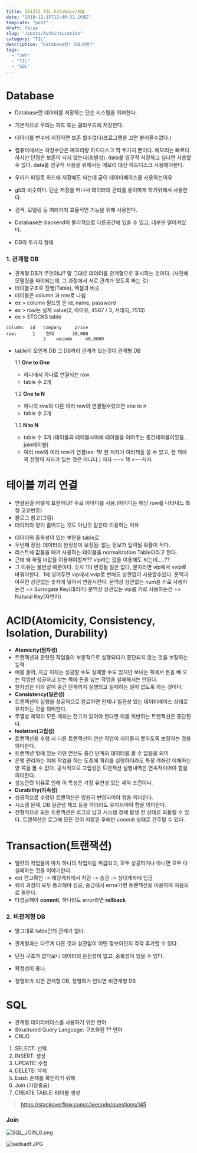 ```yaml
---
title: 191215_TIL_Database/SQL
date: "2019-12-15T12:40:32.169Z"
template: "post"
draft: false
slug: "/posts/Authintication"
category: "TIL"
description: "Database란? SQL이란?"
tags:
  - "JWT"
  - "TIL"
  - "SQL"
---
```



# Database
* Database란 데이터를 저장하는 단순 시스템을 의미한다.

* 기본적으로 우리는 하드 또는 클라우드에 저장한다. 
* 데이터를 변수에 저장하면 보존 할수없다(프로그램을 끄면 불러올수없다.)
* 컴퓨터에서는 저장수단은 메모리랑 하드디스크 딱 두가지 뿐이다. 메모리는 빠르다. 하지만 단점은 보존이 되지 않는다(휘발성). data를 영구적 저장하고 싶다면 사용할 수 없다. data를  영구적 사용을 위해서는 메모리 대신 하드디스크 사용해야한다.

* 우리가 파일로 하드에 저장해도 되는데  굳이 데이터베이스를 사용하는이유
 * git과 비슷하다. 단순 저장을 떠나서 데이터의 관리를 용이하게 하기위해서 사용한다.
 * 검색, 모델링 등 여러가지 효율적인 기능을 위해 사용한다.

* Database는 backend와 물리적으로 다른공간에 있을 수 있고, 대부분 떨어져있다.
* DB의 두가지 형태


 ### 1. 관계형 DB
  - 관계형 DB가 무엇이냐? 말 그대로 데이터를 관계형으로 표시하는 것이다. (사전에 모델링을 짜야되는데, 그 과정에서 서로 관계가 있도록 짜는 것)
 - 테이블구조로 진행(Table), 엑셀과 비슷
 - 테이블은 column 과 row로 나뉨
 - ex > column 필드명 은 id, name, password
 - ex > row는 실제 value(2, 아이유, 4567 / 3, 서태지, 7513)
 - ex > STOCKS table
```
column:  id   company     price  
row:      1    현대       30,000    
              2    wecode     40,0000
```
 - table이 모인게 DB 그 DB끼리 관계가 있는것이 관계형 DB

   1.1 **One to One**
   * 하나에서 하나로 연결되는 row
   * table 수 2개
   
   1.2 **One to N**
   * 하나의 row와 다른 여러 row와 연결될수있으면 one to n 
   * table 수 2개

   1.3 **N to N**
   * table 수 3개 (테이블과 테이블사이에 테이블을 이어주는 중간테이블이있음 , join테이블)
   * 여러 row와 여러 row가 연결(ex: 책! 한 저자가 여러책을 쓸 수 있고, 한 책에 꼭 한명의 저자가 있는 것은 아니다.)
저자 --->  책 <---저자


# 테이블 끼리 연결
* 연결된걸 어떻게 표현하냐? 주로 아이디를 사용.(아이디는 해당 row를 나타내느 특정 고유번호)
* 블로그 참고(그림)
* 데이터의 양이 줄어드는 것도 아닌것 같은데 이용하는 이유
 - 데이터의 중복성이 있는 부분을 table로 
 - 두번째 장점: 데이터의 완정성이 보장됨: 없는 정보가 입력될 확률이 적다.
 - 리스트에 값들을 매겨 사용하는 테이블을 normalization Table이라고 한다.
 - 근데 왜 하필 id값을 이용해야할까?? vip라는 값을 이용해도 되는데.....??
 - 그 이유는 불변성 때문이다. 숫자 1이 변경될 일은 없다, 문자라면 vip에서 vvip로 바꿔야한다.. 1에 넣어두면 vip에서 vvip로 변해도 상관없이 사용할수있다. 문맥과 아무런 상관없는 숫자에 넣어서 연결시킨다. 문맥상 상관없는 num을 키로 사용하는건 => Surrogate Key(대리키) 문맥상 상관있는 vip를 키로 사용하는건 => Natural Key(자연키)
 
 
 # ACID(Atomicity, Consistency, Isolation, Durability)

* **Atomicity(원자성)**
 * 트랜잭션과 관련된 작업들이 부분적으로 실행되다가 중단되지 않는 것을 보장하는 능력
 * 예를 들어, 자금 이체는 성공할 수도 실패할 수도 있지만 보내는 쪽에서 돈을 빼 오는 작업만 성공하고 받는 쪽에 돈을 넣는 작업을 실패해서는 안된다. 
  * 원자성은 이와 같이 중간 단계까지 실행되고 실패하는 일이 없도록 하는 것이다.
* **Consistency(일관성)**
 * 트랜잭션이 실행을 성공적으로 완료하면 언제나 일관성 있는 데이터베이스 상태로 유지하는 것을 의미한다. 
 * 무결성 제약이 모든 계좌는 잔고가 있어야 한다면 이를 위반하는 트랜잭션은 중단된다.
* **Isolation(고립성)**
 * 트랜잭션을 수행 시 다른 트랜잭션의 연산 작업이 끼어들지 못하도록 보장하는 것을 의미한다. 
 * 트랜잭션 밖에 있는 어떤 연산도 중간 단계의 데이터를 볼 수 없음을 의미
 * 은행 관리자는 이체 작업을 하는 도중에 쿼리를 실행하더라도 특정 계좌간 이체하는 양 쪽을 볼 수 없다. 공식적으로 고립성은 트랜잭션 실행내역은 연속적이어야 함을 의미한다. 
  * 성능관련 이유로 인해 이 특성은 가장 유연성 있는 제약 조건이다.
* **Durability(지속성)**
 * 성공적으로 수행된 트랜잭션은 영원히 반영되어야 함을 의미한다. 
 * 시스템 문제, DB 일관성 체크 등을 하더라도 유지되어야 함을 의미한다. 
 * 전형적으로 모든 트랜잭션은 로그로 남고 시스템 장애 발생 전 상태로 되돌릴 수 있다. 트랜잭션은 로그에 모든 것이 저장된 후에만 commit 상태로 간주될 수 있다.
  
  
 
 # Transaction(트랜잭션)
 * 일련의 작업들이 마치 하나의 작업처럼 취급되고, 모두 성공하거나 아니면 모두 다 실패하는 것을 이야기한다.
  * ex) 잔고확인 -> 해당계좌에서 차감 -> 송금 -> 상대계좌에 입금 
 * 위의 과정이 모두 통과해야 성공, 송금에서 error가면 트랜잭션을 이용하여 처음으로 돌린다.
 * 다성공해야 **commit**,  하나라도 error라면 **rollback**
 



 ### 2. 비관계형 DB
* 말그대로 table간의 관계가 없다.
* 관계형과는 다르게 다른 것과 상관없이 어떤 정보이던지 각각 추가할 수 있다.
* 단점 구조가 없다보니 데이터의 온전성이 없고, 중복성이 있을 수 있다.
* 확정성이 좋다.

* 정형화가 되면 관계형 DB, 정형화가 안되면 비관계형 DB



# SQL
* 관계형 데이터베이스를 사용하기 위한 언어
* Structured Query Language: 구조화된 ?? 언어
* CRUD 

1. SELECT: 선택
2. INSERT: 생성
3. UPDATE: 수정
4. DELETE: 삭제  
5. Exist: 존재를 확인하기 위해   
6. Join (가장중요) 
7. CREATE TABLE: 테이블 생성 
> https://stackoverflow.com/c/wecode/questions/145

### Join

![SQL_JOIN_0.png](https://images.velog.io/post-images/jotang/3009ac50-21bc-11ea-a1f9-4b865b8b9f69/SQLJOIN0.png)

![sadsadf.JPG](https://images.velog.io/post-images/jotang/4ff6e410-21bc-11ea-a1f9-4b865b8b9f69/sadsadf.JPG)